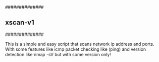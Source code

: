 ##############
## xscan-v1 ##
##############

This is a simple and easy script that scans network ip address and ports.
With some features like icmp packet checking like (ping) and version detection like nmap -sV but with some version only!
